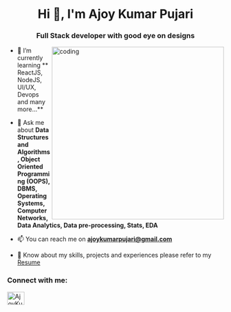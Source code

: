 <h1 align="center">Hi 👋, I'm Ajoy Kumar Pujari</h1>
<h3 align="center">Full Stack developer with good eye on designs </h3>

<img align="right" alt="coding" width="400" src="https://camo.githubusercontent.com/8bf6f6d78abc81fcf9c49f10649423e73ea44bc248e83aaae8759d401c829a84/68747470733a2f2f70687973696373677572756b756c2e66696c65732e776f726470726573732e636f6d2f323031392f30322f6368617261637465722d312e676966">

<!-- <p align="left"> <img src="https://komarev.com/ghpvc/?username=aditya16828&label=Profile%20views&color=0e75b6&style=flat" alt="aditya16828" /> </p> -->

- 🌱 I’m currently learning ** ReactJS, NodeJS, UI/UX, Devops and many more...**

- 💬 Ask me about **Data Structures and Algorithms, Object Oriented Programming (OOPS), DBMS, Operating Systems, Computer Networks, Data Analytics, Data pre-processing, Stats, EDA**

- 📫 You can reach me on **ajoykumarpujari@gmail.com**

- 📄 Know about my skills, projects and experiences please refer to my [Resume](https://drive.google.com/file/d/1hMAy5rXKv633kBsnr_OOlOAJKwP4Cd7n/view?usp=drive_link)

<h3 align="left">Connect with me:</h3>
<p align="left">
<a href="http://www.linkedin.com/in/ajoykumarpujari" target="blank"><img align="center" src="https://raw.githubusercontent.com/rahuldkjain/github-profile-readme-generator/master/src/images/icons/Social/linked-in-alt.svg" alt="AjoyKumarPujari" height="30" width="40" /></a>






